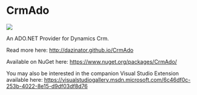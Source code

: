 CrmAdo
======

<a href="http://dazinator.ddns.net:81/viewType.html?buildTypeId=CrmAdo_Continuos&guest=1">
<img src="http://dazinator.ddns.net:81/app/rest/builds/buildType:(id:CrmAdo_Continuos)/statusIcon"/>
</a>

An ADO.NET Provider for Dynamics Crm.

Read more here: http://dazinator.github.io/CrmAdo 

Available on NuGet here: https://www.nuget.org/packages/CrmAdo/

You may also be interested in the companion Visual Studio Extension available here: https://visualstudiogallery.msdn.microsoft.com/6c46df0c-253b-4022-8e15-d9df03df8d76
